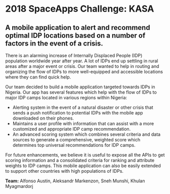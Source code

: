 # 2018 SpaceApps Challenge: KASA
## A mobile application to alert and recommend optimal IDP locations based on a number of factors in the event of a crisis.

There is an alarming increase of Internally Displaced People (IDP) population worldwide year after year. A lot of IDPs end up settling in rural areas after a major event or crisis. Our team wanted to help in routing and organizing the flow of IDPs to more well-equipped and accessible locations where they can find quick help.

Our team decided to build a mobile application targeted towards IDPs in Nigeria. Our app has several features which help with the flow of IDPs to major IDP camps located in various regions within Nigeria:

- Alerting system in the event of a natural disaster or other crisis that sends a push notification to potential IDPs with the mobile app downloaded on their phones.
- Maintains a user profile with information that can assist with a more customized and appropriate IDP camp recommendation.
- An advanced scoring system which combines several criteria and data sources to generate a comprehensive, weighted score which determines top universal recommendations for IDP camps.

For future enhancements, we believe it is useful to expose all the APIs to get scoring information and a consolidated criteria for ranking and attribute weights to IDP camps. This mobile application can also be easily extended to support other countries with high populations of IDPs.

**Team:** Alfonso Austin, Aleksandr Markenzon, Sneh Munshi, Khulan Myagmardorj